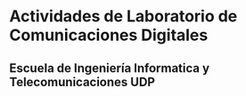 # Actividades de Laboratorio de Comunicaciones Digitales #
## Escuela de Ingeniería Informatica y Telecomunicaciones UDP ##
